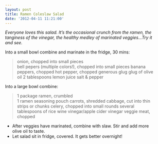 ```yaml
---
layout: post
title: Ramen Coleslaw Salad
date: '2012-04-11 11:21:00'
---
```


*Everyone loves this salad. It’s the occasional crunch from the ramen, the tanginess of the vinegar, the healthy medley of marinated veggies...Try it and see.*

Into a small bowl combine and marinate in the fridge, 30 mins:

> onion, chopped into small pieces  
bell pepers (multiple colors!), chopped into small pieces
banana peppers, chopped
hot pepper, chopped
generous glug glug of olive oil
2 tablespoons lemon juice
salt & pepper

Into a large bowl combine:

> 1 package ramen, crumbled  
1 ramen seasoning pouch
carrots, shredded
cabbage, cut into thin strips or chunks
celery, chopped into small rounds
several tablespoons of rice wine vinegar/apple cider vinegar
veggie meat, chopped

* After veggies have marinated, combine with slaw. Stir and add more olive oil to taste. 
* Let salad sit in fridge, covered. It gets better overnight!